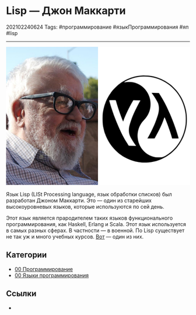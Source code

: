 # Lisp — Джон Маккарти

202102240624
Tags: #программирование #языкПрограммирования #яп #lisp
___

![Lisp — Джон Маккарти](../assets/Lisp%20-%20%D0%94%D0%B6%D0%BE%D0%BD%20%D0%9C%D0%B0%D0%BA%D0%BA%D0%B0%D1%80%D1%82%D0%B8.jpg)

Язык Lisp (LISt Processing language, язык обработки списков) был разработан Джоном Маккарти. Это — один из старейших высокоуровневых языков, которые используются по сей день.  
  
Этот язык является прародителем таких языков функционального программирования, как Haskell, Erlang и Scala. Этот язык используется в самых разных сферах. В частности — в военной. По Lisp существует не так уж и много учебных курсов. [Вот](https://www.onlinefreecourse.net/learn-lisp-programming-basics-udemy-free-download/) — один из них.

## Категории

- [00 Программирование](00%20%D0%9F%D1%80%D0%BE%D0%B3%D1%80%D0%B0%D0%BC%D0%BC%D0%B8%D1%80%D0%BE%D0%B2%D0%B0%D0%BD%D0%B8%D0%B5.md)
- [00 Языки программирования](00%20%D0%AF%D0%B7%D1%8B%D0%BA%D0%B8%20%D0%BF%D1%80%D0%BE%D0%B3%D1%80%D0%B0%D0%BC%D0%BC%D0%B8%D1%80%D0%BE%D0%B2%D0%B0%D0%BD%D0%B8%D1%8F.md)

## Ссылки

- 
